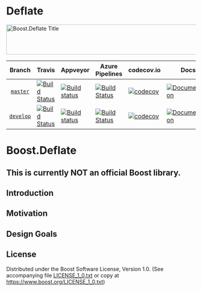 # Deflate
<img width="880" height = "80" alt = "Boost.Deflate Title"
    src="https://raw.githubusercontent.com/vinniefalco/uri/master/doc/images/repo-logo.png">

Branch          | Travis | Appveyor | Azure Pipelines | codecov.io | Docs | Matrix |
:-------------: | ------ | -------- | --------------- | ---------- | ---- | ------ |
[`master`](https://github.com/ryanjanson/deflate/tree/master) | [![Build Status](https://travis-ci.org/aerostun/uri.svg?branch=master)](https://travis-ci.org/aerostun/deflate) | [![Build status](https://ci.appveyor.com/api/projects/status/github/aerostun/uri?branch=master&svg=true)](https://ci.appveyor.com/project/aerostun/deflate/branch/master) | [![Build Status](https://img.shields.io/azure-devops/build/deflate/2571d415-8cc8-4120-a762-c03a8eda0659/1/master)](https://aerostun.visualstudio.com/uri/_build/latest?definitionId=1&branchName=master) | [![codecov](https://codecov.io/gh/aerostun/deflate/branch/master/graph/badge.svg)](https://codecov.io/gh/aerostun/deflate/branch/master) | [![Documentation](https://img.shields.io/badge/docs-master-brightgreen.svg)](http://aerostun.github.com/doc/deflate/index.html) | [![Matrix](https://img.shields.io/badge/matrix-master-brightgreen.svg)](http://www.boost.org/development/tests/master/developer/deflate.html)
[`develop`](https://github.com/ryanjanson/deflate/tree/develop) | [![Build Status](https://travis-ci.org/aerostun/uri.svg?branch=develop)](https://travis-ci.org/aerostun/deflate) | [![Build status](https://ci.appveyor.com/api/projects/status/github/aerostun/uri?branch=develop&svg=true)](https://ci.appveyor.com/project/aerosrun/deflate/branch/develop) | [![Build Status](https://img.shields.io/azure-devops/build/deflate/2571d415-8cc8-4120-a762-c03a8eda0659/1/develop)](https://aerostun.visualstudio.com/uri/_build/latest?definitionId=1&branchName=develop) | [![codecov](https://codecov.io/gh/aerostun/deflate/branch/develop/graph/badge.svg)](https://codecov.io/gh/aerostun/deflate/branch/develop) | [![Documentation](https://img.shields.io/badge/docs-develop-brightgreen.svg)](http://aerostun.github.com/doc/deflate/index.html) | [![Matrix](https://img.shields.io/badge/matrix-develop-brightgreen.svg)](http://www.boost.org/development/tests/develop/developer/deflate.html)

# Boost.Deflate

## This is currently **NOT** an official Boost library.

## Introduction

## Motivation

## Design Goals

## License

Distributed under the Boost Software License, Version 1.0.
(See accompanying file [LICENSE_1_0.txt](LICENSE_1_0.txt) or copy at
https://www.boost.org/LICENSE_1_0.txt)
